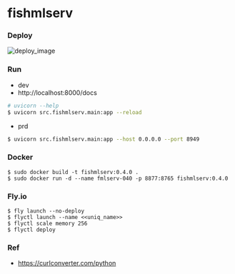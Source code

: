 # fishmlserv

### Deploy
![deploy_image](https://github.com/user-attachments/assets/24901b30-7704-4d0e-bdd4-c9b9782356db)

### Run
- dev
- http://localhost:8000/docs
```bash
# uvicorn --help
$ uvicorn src.fishmlserv.main:app --reload
```
- prd
```bash
$ uvicorn src.fishmlserv.main:app --host 0.0.0.0 --port 8949
```

### Docker
```
$ sudo docker build -t fishmlserv:0.4.0 .
$ sudo docker run -d --name fmlserv-040 -p 8877:8765 fishmlserv:0.4.0
```
### Fly.io
```
$ fly launch --no-deploy
$ flyctl launch --name <<uniq_name>>
$ flyctl scale memory 256
$ flyctl deploy 
```
### Ref
- https://curlconverter.com/python
